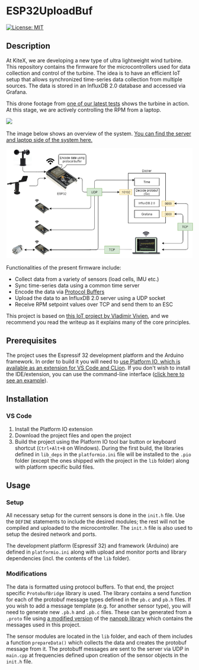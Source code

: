 # ESP32UploadBuf
[![License: MIT](https://img.shields.io/badge/License-MIT-yellow.svg)](https://opensource.org/licenses/MIT)
## Description
At KiteX, we are developing a new type of ultra lightweight wind turbine. This repository contains the firmware for the microcontrollers used for data collection and control of the turbine. The idea is to have an efficient IoT setup that allows synchronized time-series data collection from multiple sources. The data is stored in an InfluxDB 2.0 database and accessed via Grafana.

This drone footage from [one of our latest tests](https://www.linkedin.com/feed/update/urn:li:activity:6676809609837121536) shows the turbine in action. At this stage, we are actively controlling the RPM from a laptop.

![](https://github.com/kitextech/ESP32UploadBuf/blob/readme/kitex-twt.gif?raw=true)

The image below shows an overview of the system. [You can find the server and laptop side of the system here.](https://github.com/kitextech/openTWTLogging)

![](https://github.com/kitextech/ESP32UploadBuf/blob/readme/esp32uploadbuf.png)

Functionalities of the present firmware include:
* Collect data from a variety of sensors (load cells, IMU etc.)
* Sync time-series data using a common time server
* Encode the data via [Protocol Buffers](https://developers.google.com/protocol-buffers)
* Upload the data to an InfluxDB 2.0 server using a UDP socket
* Receive RPM setpoint values over TCP and send them to an ESC

This project is based on [this IoT project by Vladimir Vivien](https://medium.com/grpc/efficient-iot-with-the-esp8266-protocol-buffers-grafana-go-and-kubernetes-a2ae214dbd29), and we recommend you read the writeup as it explains many of the core principles.

## Prerequisites
The project uses the Espressif 32 development platform and the Arduino framework. In order to build it you will need to [use Platform IO, which is available as an extension for VS Code and CLion](https://docs.platformio.org/en/latest/integration/ide/pioide.html). If you don't wish to install the IDE/extension, you can use the command-line interface ([click here to see an example](https://github.com/platformio/platform-espressif32/blob/master/examples/arduino-blink/README.rst)).

## Installation
### VS Code
1. Install the Platform IO extension
2. Download the project files and open the project
3. Build the project using the Platform IO tool bar button or keyboard shortcut (`Ctrl+Alt+B` on Windows). During the first build, the libraries defined in `lib_deps` in the `platformio.ini` file will be installed to the `.pio` folder (except the ones shipped with the project in the `lib` folder) along with platform specific build files.

## Usage
### Setup
All necessary setup for the current sensors is done in the `init.h` file. Use the `DEFINE` statements to include the desired modules; the rest will not be compiled and uploaded to the microcontroller. The `init.h` file is also used to setup the desired network and ports.

The development platform (Espressif 32) and framework (Arduino) are defined in `platformio.ini` along with upload and monitor ports and library dependencies (incl. the contents of the `lib` folder).

### Modifications
The data is formatted using protocol buffers. To that end, the project specific `ProtobufBridge` library is used. The library contains a send function for each of the protobuf message types defined in the `pb.c` and `pb.h` files. If you wish to add a message template  (e.g. for another sensor type), you will need to generate new `.pb.h` and `.pb.c` files. These can be generated from a `.proto` file using [a modified version](https://github.com/kitextech/ESPNanopb) of the [nanopb library](https://github.com/nanopb/nanopb)  which contains the messages used in this project.

The sensor modules are located in the `lib` folder, and each of them includes a function `prepareData()` which collects the data and creates the protobuf message from it. The protobuff messages are sent to the server via UDP in `main.cpp` at frequencies defined upon creation of the sensor objects in the `init.h` file.
